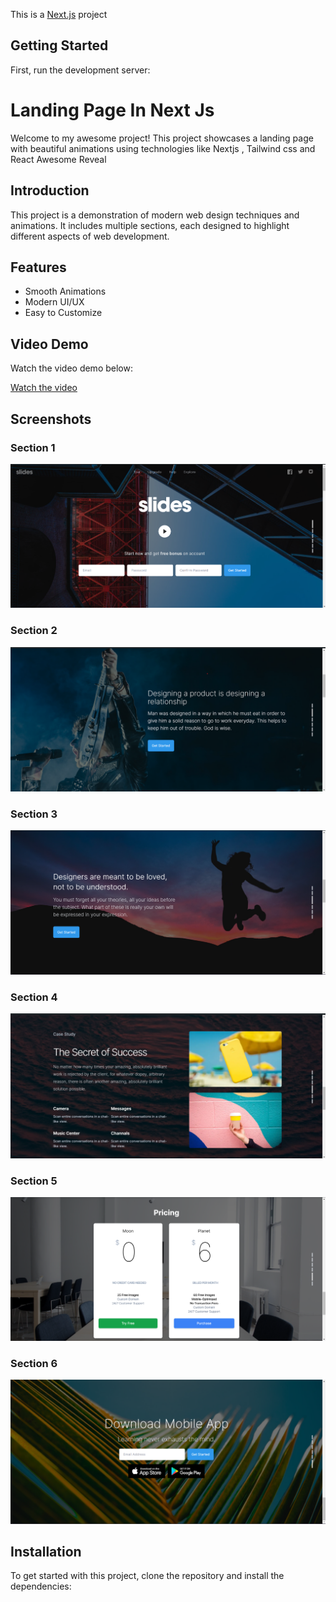 This is a [Next.js](https://nextjs.org/) project

## Getting Started

First, run the development server:

# Landing Page In Next Js

Welcome to my awesome project! This project showcases a landing page with beautiful animations using technologies like Nextjs , Tailwind css and React Awesome Reveal

## Introduction

This project is a demonstration of modern web design techniques and animations. It includes multiple sections, each designed to highlight different aspects of web development.

## Features

- Smooth Animations
- Modern UI/UX
- Easy to Customize

## Video Demo

Watch the video demo below:

[Watch the video](https://stdntpartners-my.sharepoint.com/:v:/g/personal/muhammadmoeez_khan_studentambassadors_com/EUCxN65xbphJhdDBT0T4tNwBus7ZdSUqJbyxFSxY9ZDzpw?e=5SnjEI)

## Screenshots

### Section 1
![Section 1](https://github.com/Moeez-Rajpoot/NextJs-2-Animated-LandingPage/blob/main/Images/section1.png)

### Section 2
![Section 2](https://github.com/Moeez-Rajpoot/NextJs-2-Animated-LandingPage/blob/main/Images/section2.png)

### Section 3
![Section 3](https://github.com/Moeez-Rajpoot/NextJs-2-Animated-LandingPage/blob/main/Images/section3.png)

### Section 4
![Section 4](https://github.com/Moeez-Rajpoot/NextJs-2-Animated-LandingPage/blob/main/Images/section4.png)

### Section 5
![Section 5](https://github.com/Moeez-Rajpoot/NextJs-2-Animated-LandingPage/blob/main/Images/section5.png)

### Section 6
![Section 6](https://github.com/Moeez-Rajpoot/NextJs-2-Animated-LandingPage/blob/main/Images/section6.png)

## Installation

To get started with this project, clone the repository and install the dependencies:

